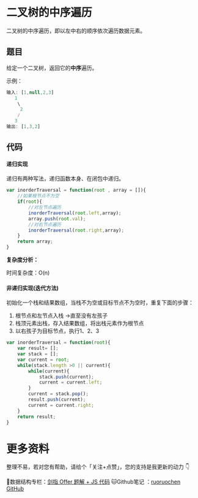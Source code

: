 # 二叉树的中序遍历

二叉树的中序遍历，即以左中右的顺序依次遍历数据元素。

## 题目

给定一个二叉树，返回它的**中序**遍历。

示例：

```js
输入: [1,null,2,3]
   1
    \
     2
    /
   3
输出: [1,3,2]
```

## 代码

#### 递归实现

递归有两种写法，递归函数本身、在闭包中递归。

```js
var inorderTraversal = function(root , array = []){
    //如果根节点不为空
    if(root){
        //对左节点遍历
        inorderTraversal(root.left,array);
        array.push(root.val);
        //对右节点遍历
        inorderTraversal(root.right,array);
    }
    return array;
}
```

**复杂度分析：**

时间复杂度：O(n)



#### 非递归实现(迭代方法)

初始化一个栈和结果数组，当栈不为空或目标节点不为空时，重复下面的步骤：

1. 根节点和左节点入栈 →直至没有左孩子
2. 栈顶元素出栈，存入结果数组，将出栈元素作为根节点
3. 以右孩子为目标节点，执行1、2、3

```js
var inorderTraversal = function(root){
    var result= [];
    var stack = [];
    var current = root;
    while(stack.length >0 || current){
        while(current){
            stack.push(current);
            current = current.left;
        }
        current = stack.pop();
        result.push(current);
        current = current.right;
    }
    return result;
}
```

# 更多资料

整理不易，若对您有帮助，请给个「关注+点赞」，您的支持是我更新的动力 👇

📖数据结构专栏：[剑指 Offer 题解 + JS 代码](https://blog.csdn.net/weixin_43786756/category_10716516.html) 
🐱Github笔记 ：[ruoruochen GitHub](https://github.com/ruoruochen/front-end-note)